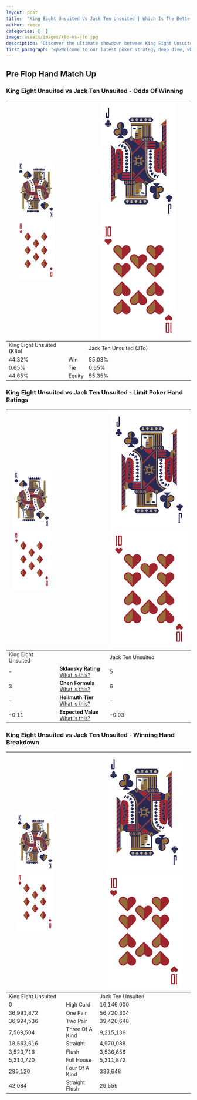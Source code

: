 ```yaml
---
layout: post
title:  "King Eight Unsuited Vs Jack Ten Unsuited | Which Is The Better Hand In Poker? A Complete Guide"
author: reece
categories: [  ]
image: assets/images/k8o-vs-jto.jpg
description: "Discover the ultimate showdown between King Eight Unsuited and Jack Ten Unsuited in poker! Uncover the odds, strategies, and scenarios where one hand triumphs over the other. Get ready to up your poker game with this thrilling analysis."
first_paragraph: "<p>Welcome to our latest poker strategy deep dive, where we're pitting two distinct hands against each other in a high-stakes showdown: King Eight Unsuited vs Jack Ten Unsuited.</p><p>In the dynamic world of poker, every decision counts, and knowing which hand holds the upper hand is key to your success at the table.</p><p>In this article, we'll dissect these two hands, explore the scenarios where one dominates the other, and equip you with the knowledge to make strategic choices that can tip the odds in your favor.</p><p>Get ready to unravel the intriguing dynamics of these poker hands and elevate your game to new heights.</p>"
---
```




[comment]: # (sp0)

## Pre Flop Hand Match Up

<div class="table hand-ratings" markdown="1"> 



### King Eight Unsuited vs Jack Ten Unsuited - Odds Of Winning


    
| ![image info](assets/images/hand1/K.png) ![image info](assets/images/hand1/8o.png) |  | ![image info](assets/images/hand2/J.png) ![image info](assets/images/hand2/To.png) |
| -------- | -------- | -------- |
| King Eight Unsuited (K8o) |  | Jack Ten Unsuited (JTo) |
| 44.32% | Win | 55.03% |
| 0.65% | Tie | 0.65% |
| 44.65% | Equity | 55.35% |




[comment]: # (sp1)



### King Eight Unsuited vs Jack Ten Unsuited - Limit Poker Hand Ratings


    
| ![image info](assets/images/hand1/K.png) ![image info](assets/images/hand1/8o.png) |  | ![image info](assets/images/hand2/J.png) ![image info](assets/images/hand2/To.png) |
| -------- | -------- | -------- |
| King Eight Unsuited |  | Jack Ten Unsuited |
| - | **Sklansky Rating** [What is this?](/sklansky-rating-explained) | 5 |
| 3 | **Chen Formula** [What is this?](/chen-formula-explained) | 6 |
| - | **Hellmuth Tier** [What is this?](/Hellmuth-tier-explained) | - |
| -0.11 | **Expected Value** [What is this?](/expected-value-explained) | -0.03 |




[comment]: # (sp2)



### King Eight Unsuited vs Jack Ten Unsuited - Winning Hand Breakdown


    
| ![image info](assets/images/hand1/K.png) ![image info](assets/images/hand1/8o.png) |  | ![image info](assets/images/hand2/J.png) ![image info](assets/images/hand2/To.png) |
| -------- | -------- | -------- |
| King Eight Unsuited |  | Jack Ten Unsuited |
| 0 | High Card | 16,146,000 |
| 36,991,872 | One Pair | 56,720,304 |
| 36,994,536 | Two Pair | 39,420,648 |
| 7,569,504 | Three Of A Kind | 9,215,136 |
| 18,563,616 | Straight | 4,970,088 |
| 3,523,716 | Flush | 3,536,856 |
| 5,310,720 | Full House | 5,311,872 |
| 285,120 | Four Of A Kind | 333,648 |
| 42,084 | Straight Flush | 29,556 |




[comment]: # (sp3)



</div>

[comment]: # (sp4)



[comment]: # (sp5)

